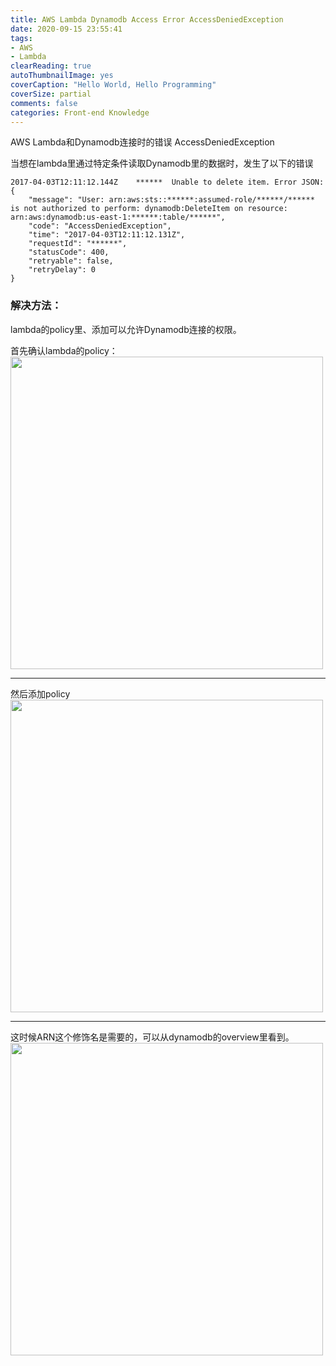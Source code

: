 ```yaml
---
title: AWS Lambda Dynamodb Access Error AccessDeniedException
date: 2020-09-15 23:55:41
tags:
- AWS
- Lambda
clearReading: true
autoThumbnailImage: yes
coverCaption: "Hello World, Hello Programming"
coverSize: partial
comments: false
categories: Front-end Knowledge
---
```

AWS Lambda和Dynamodb连接时的错误 AccessDeniedException
<!--more-->
当想在lambda里通过特定条件读取Dynamodb里的数据时，发生了以下的错误
```
2017-04-03T12:11:12.144Z    ******  Unable to delete item. Error JSON:
{
    "message": "User: arn:aws:sts::******:assumed-role/******/****** is not authorized to perform: dynamodb:DeleteItem on resource: arn:aws:dynamodb:us-east-1:******:table/******",
    "code": "AccessDeniedException",
    "time": "2017-04-03T12:11:12.131Z",
    "requestId": "******",
    "statusCode": 400,
    "retryable": false,
    "retryDelay": 0
}
```
### 解决方法：
lambda的policy里、添加可以允许Dynamodb连接的权限。

首先确认lambda的policy：
<img src="./1.png" style="width: 500px">

***
然后添加policy
<img src="./2.png" style="width: 500px">

***
这时候ARN这个修饰名是需要的，可以从dynamodb的overview里看到。
<img src="./3.png" style="width: 500px">
